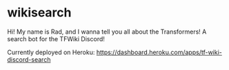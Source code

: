 # wikisearch
Hi! My name is Rad, and I wanna tell you all about the Transformers!
A search bot for the TFWiki Discord!

Currently deployed on Heroku:
https://dashboard.heroku.com/apps/tf-wiki-discord-search
